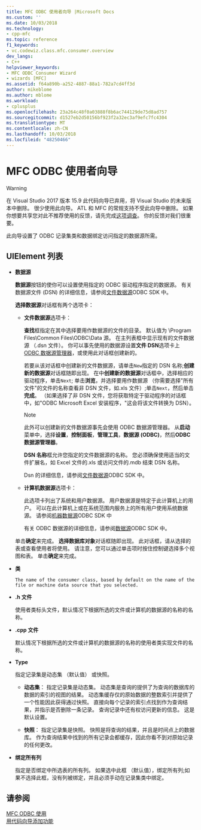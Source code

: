 ```yaml
---
title: MFC ODBC 使用者向导 |Microsoft Docs
ms.custom: ''
ms.date: 10/03/2018
ms.technology:
- cpp-mfc
ms.topic: reference
f1_keywords:
- vc.codewiz.class.mfc.consumer.overview
dev_langs:
- C++
helpviewer_keywords:
- MFC ODBC Consumer Wizard
- wizards [MFC]
ms.assetid: f64a890b-a252-4887-88a1-782a7cd4ff3d
author: mikeblome
ms.author: mblome
ms.workload:
- cplusplus
ms.openlocfilehash: 23a264c48f0a03888f8b6ac744129de75d8ad757
ms.sourcegitcommit: d1527eb2d50156bf923f2a32ec3af9efc7fc4304
ms.translationtype: MT
ms.contentlocale: zh-CN
ms.lasthandoff: 10/03/2018
ms.locfileid: "48250466"
---
```

# <a name="mfc-odbc-consumer-wizard"></a>MFC ODBC 使用者向导

> [!WARNING]
> 在 Visual Studio 2017 版本 15.9 此代码向导已弃用，将 Visual Studio 的未来版本中删除。 很少使用此向导。 ATL 和 MFC 的常规支持不受此向导中删除。 如果你想要共享您对此不推荐使用的反馈，请先完成[这项调查](https://www.surveymonkey.com/r/QDWKKCN)。 你的反馈对我们很重要。

此向导设置了 ODBC 记录集类和数据绑定访问指定的数据源所需。

## <a name="uielement-list"></a>UIElement 列表

- **数据源**

   **数据源**按钮的使你可以设置使用指定的 ODBC 驱动程序指定的数据源。 有关数据源文件 (DSN) 的详细信息，请参阅[文件数据源](/previous-versions/windows/desktop/ms715401\(v=vs.85\))ODBC SDK 中。

   **选择数据源**对话框有两个选项卡：

   - **文件数据源**选项卡：

      **查找**框指定在其中选择要用作数据源的文件的目录。 默认值为 \Program Files\Common Files\ODBC\Data 源。 在主列表框中显示现有的文件数据源 （.dsn 文件）。 你可以事先使用的数据源设置**文件 DSN**选项卡上[ODBC 数据源管理器](/previous-versions/windows/desktop/ms714024\(v=vs.85\))，或使用此对话框创建新的。

      若要从该对话框中创建新的文件数据源，请单击`New`指定的 DSN 名称;**创建新的数据源**对话框随即出现。 在中**创建新的数据源**对话框中，选择相应的驱动程序，单击`Next`; 单击**浏览**，并选择要用作数据源 （你需要选择"所有文件"的文件的名称查看非 DSN 文件，如.xls 文件）;单击`Next`，然后单击**完成**。 （如果选择了非 DSN 文件，您将获取特定于驱动程序的对话框中，如"ODBC Microsoft Excel 安装程序，"这会将该文件转换为 DSN）。

      > [!NOTE]
      > 此外可以创建新的文件数据源事先会使用 ODBC 数据源管理器。 从**启动**菜单中，选择**设置**，**控制面板**，**管理工具**，**数据源 (ODBC)**，然后**ODBC 数据源管理器**。

      **DSN 名称**框允许您指定的文件数据源的名称。 您必须确保使用适当的文件扩展名，如 Excel 文件的.xls 或访问文件的.mdb 结束 DSN 名称。

      Dsn 的详细信息，请参阅[文件数据源](/previous-versions/windows/desktop/ms715401\(v=vs.85\))ODBC SDK 中。

   - **计算机数据源**选项卡：

      此选项卡列出了系统和用户数据源。 用户数据源是特定于此计算机上的用户。 可以在此计算机上或在系统范围内服务上的所有用户使用系统数据源。 请参阅[机器数据源](/previous-versions/windows/desktop/ms710952\(v=vs.85\))ODBC SDK 中

      有关 ODBC 数据源的详细信息，请参阅[数据源](/previous-versions/windows/desktop/ms711688\(v=vs.85\))ODBC SDK 中。

   单击**确定**来完成。 **选择数据库对象**对话框随即出现。 此对话框，请从选择的表或查看使用者将使用。 请注意，您可以通过单击项时按住控制键选择多个视图和表。 单击**确定**来完成。

- **类**

      The name of the consumer class, based by default on the name of the file or machine data source that you selected.

- **.h 文件**

   使用者类标头文件，默认情况下根据所选的文件或计算机的数据源的名称的名称。

- **.cpp 文件**

   默认情况下根据所选的文件或计算机的数据源的名称的使用者类实现文件的名称。

- **Type**

   指定记录集是动态集 （默认值） 或快照。

   - **动态集**： 指定记录集是动态集。 动态集是查询的提供了为查询的数据库的数据的索引的视图的结果。 动态集缓存仅的原始数据的整数索引并提供了一个性能因此获得通过快照。 直接向每个记录的索引点找到作为查询结果，并指示是否删除一条记录。 查询记录中还有权访问更新的信息。 这是默认设置。

   - **快照**： 指定记录集是快照。 快照是将查询的结果，并且是时间点上的数据库。 作为查询结果中找到的所有记录会都缓存，因此你看不到对原始记录的任何更改。

- **绑定所有列**

   指定是否绑定中所选表的所有列。 如果选中此框 （默认值），绑定所有列;如果不选择此框，没有列被绑定，并且必须手动在记录集类中绑定。

## <a name="see-also"></a>请参阅

[MFC ODBC 使用](../../mfc/reference/adding-an-mfc-odbc-consumer.md)<br/>
[用代码向导添加功能](../../ide/adding-functionality-with-code-wizards-cpp.md)


